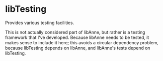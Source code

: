 # libTesting

Provides various testing facilities.

This is not actually considered part of libAnne, but rather is a testing framework that I've developed. Because libAnne needs to be tested, it makes sense to include it here; this avoids a circular dependency problem, because libTesting depends on libAnne, and libAnne's tests depend on libTesting.